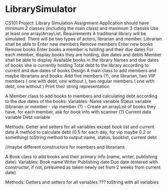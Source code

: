 # LibrarySimulator
CS101 Project: Library Simulation
Assignment
Application should have minimum 2 classes (including the main class) and maximum 3 classes
Use at least one array/ArrayList.
Requirements
A traditional library will be simulated. There will be two types of actors, librarian and member.
Librarian shall be able to
Enter new members
Remove members
Enter new books
Remove books
Enter books a member is holding and their due dates
For each member, display books they are holding, due dates and debts
Member shall be able to display
Available books in the library
Names and due dates of books she is currently holding
Total debt to the library according to current and due dates of books
Design
A main class to add members and maybe librarians and books:
Add five members (?), one librarian, two VIP members ( one with debt, one without ), two regular members ( one with debt, one without ) 
Print their string representation


A Member class to add books to members and calculating debt according to the due dates of the books:
Variables:
Name variable
Status variable (librarian or member - vip member (?) - 
Create an arrayList of books they have, for each member, ask for book info with scanner (?) 
Current date variable
Debt variable

Methods:
Getter and setters for all variables except book list and current date
A method to calculate debt (0.5 for each day, for vip maybe 0.2 or something)
toString method to output name, status, booklist, current debt  

//maybe different constructors for members and librarians

A Book class to add books and their primary info (name, writer, publishing date):
Variables:
Book name 
Writer 
Publishing date 
Due date (entered with constructor, if not, presumed as taken newly set from 2 weeks from current date) 

Methods:
Getters and setters for all variables
???
toString with all variables 
